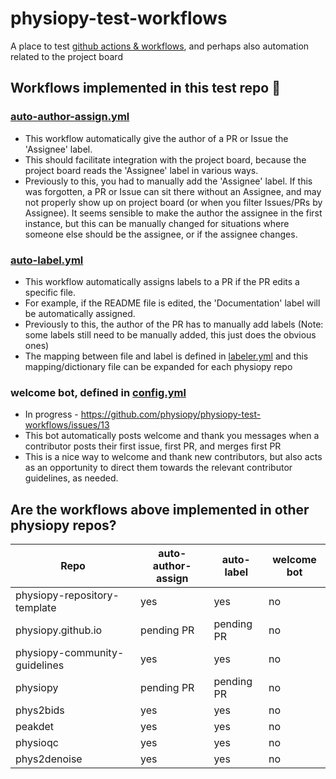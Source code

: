 # physiopy-test-workflows
A place to test [github actions & workflows](https://docs.github.com/en/actions), and perhaps also automation related to the project board 

## Workflows implemented in this test repo :tada:
<!-- Some workflows exist in the physiopy repos that are not listed here -->

### [auto-author-assign.yml](.github/workflows/auto-author-assign.yml) 
- This workflow automatically give the author of a PR or Issue the 'Assignee' label.
- This should facilitate integration with the project board, because the project board reads the 'Assignee' label in various ways.
- Previously to this, you had to manually add the 'Assignee' label. If this was forgotten, a PR or Issue can sit there without an Assignee, and may not properly show up on project board (or when you filter Issues/PRs by Assignee). It seems sensible to make the author the assignee in the first instance, but this can be manually changed for situations where someone else should be the assignee, or if the assignee changes. 

### [auto-label.yml](.github/workflows/auto-label.yml) 
- This workflow automatically assigns labels to a PR if the PR edits a specific file.
- For example, if the README file is edited, the 'Documentation' label will be automatically assigned.
- Previously to this, the author of the PR has to manually add labels (Note: some labels still need to be manually added, this just does the obvious ones)
- The mapping between file and label is defined in [labeler.yml](.github/labeler.yml) and this mapping/dictionary file can be expanded for each physiopy repo

### welcome bot, defined in [config.yml](https://github.com/physiopy/physiopy-test-workflows/blob/master/.github/config.yml)
- In progress - https://github.com/physiopy/physiopy-test-workflows/issues/13
- This bot automatically posts welcome and thank you messages when a contributor posts their first issue, first PR, and merges first PR
- This is a nice way to welcome and thank new contributors, but also acts as an opportunity to direct them towards the relevant contributor guidelines, as needed. 

## Are the workflows above implemented in other physiopy repos?
 
| Repo                         | auto-author-assign | auto-label | welcome bot |
| --                           | --                 | -- | -- |
| physiopy-repository-template | yes                |yes | no |
| physiopy.github.io           | pending PR         | pending PR |no |
| physiopy-community-guidelines| yes                |yes |no |
| physiopy                     | pending PR         | pending PR |no |
| phys2bids                    | yes                | yes     |no |
| peakdet                      | yes                | yes |no |
| physioqc                     | yes                | yes |no |
| phys2denoise                 | yes                | yes |no |

